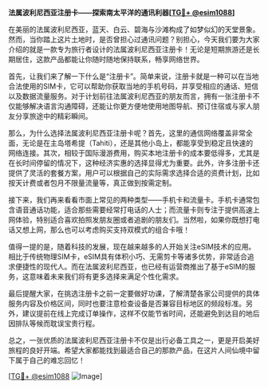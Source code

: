 **法属波利尼西亚注册卡——探索南太平洋的通讯利器[[TG💪+ @esim1088](https://t.me/s/esim1088)]**

在美丽的法属波利尼西亚，蓝天、白云、碧海与沙滩构成了如梦似幻的天堂景象。然而，当你踏上这片土地时，是否曾担心过通讯问题？别担心，今天我们要为大家介绍的就是一款专为旅行者设计的法属波利尼西亚注册卡！无论是短期旅游还是长期居住，这款产品都能让你随时随地保持联系，畅享网络世界。

首先，让我们来了解一下什么是“注册卡”。简单来说，注册卡就是一种可以在当地合法使用的SIM卡，它可以帮助你获取当地的手机号码，并享受相应的通话、短信以及数据流量服务。对于计划前往法属波利尼西亚的朋友而言，拥有一张注册卡不仅能够解决语言沟通障碍，还能让你更方便地使用地图导航、预订住宿或与家人朋友分享旅途中的精彩瞬间。

那么，为什么选择法属波利尼西亚注册卡呢？首先，这里的通信网络覆盖非常全面，无论是在主岛塔希提（Tahiti），还是其他小岛上，都能享受到稳定且快速的网络连接。其次，相较于国际漫游费用，购买本地注册卡的成本要低得多，尤其是在长时间停留的情况下，这种经济实惠的选择显得尤为重要。此外，许多注册卡还提供了灵活的套餐方案，用户可以根据自己的实际需求选择合适的资费计划，比如按天计费或者包月不限量流量等，真正做到按需定制。

接下来，我们再来看看市面上常见的两种类型——手机卡和流量卡。手机卡通常包含语音通话功能，适合那些需要经常打电话的人士；而流量卡则专注于提供高速上网体验，特别适合喜欢拍照发朋友圈或者追剧的朋友们。当然啦，如果你既想打电话又想上网，那么也可以考虑购买支持双模式的组合卡哦！

值得一提的是，随着科技的发展，现在越来越多的人开始关注eSIM技术的应用。相比于传统物理SIM卡，eSIM具有体积小巧、无需剪卡等诸多优势，非常适合追求便捷性的现代人。而在法属波利尼西亚，也已经有运营商推出了基于eSIM的服务，这意味着未来我们将有更多选择来满足个性化需求。

最后提醒大家，在挑选注册卡之前一定要做好功课，了解清楚各家公司提供的具体服务内容及价格区间，同时也要注意检查设备是否兼容目标地区的频段标准。另外，建议提前在线上完成订单操作，这样不仅能节省时间，还能避免到达目的地后因排队等候而耽误宝贵行程。

总之，一张优质的法属波利尼西亚注册卡不仅是出行必备工具之一，更是开启美好旅程的良好开端。希望大家都能找到最适合自己的那款产品，在这片人间仙境中留下属于自己的难忘回忆！

[[TG💪+ @esim1088](https://t.me/s/esim1088) ![Image](https://i.postimg.cc/4NQfJmqS/Snipaste-2025-05-13-00-14-12.png)]